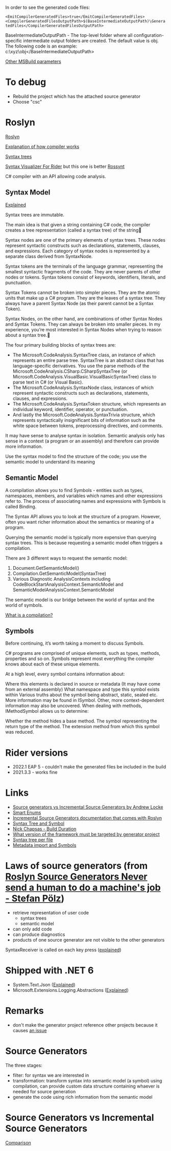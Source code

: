﻿In order to see the generated code files:

`<EmitCompilerGeneratedFiles>true</EmitCompilerGeneratedFiles>
<CompilerGeneratedFilesOutputPath>$(BaseIntermediateOutputPath)\GeneratedFiles</CompilerGeneratedFilesOutputPath>`

BaseIntermediateOutputPath - The top-level folder where all configuration-specific intermediate output folders are created. The default value is obj\. The following code is an example: <BaseIntermediateOutputPath>c:\xyz\obj\</BaseIntermediateOutputPath>

[Other MSBuild parameters](https://docs.microsoft.com/en-us/visualstudio/msbuild/common-msbuild-project-properties?view=vs-2022)

# To debug

- Rebuild the project which has the attached source generator
- Choose "csc"

# Roslyn
[Roslyn](https://github.com/dotnet/roslyn)

[Explanation of how compiler works](https://docs.microsoft.com/en-us/dotnet/csharp/roslyn-sdk/compiler-api-model)

[Syntax trees](https://docs.microsoft.com/en-us/dotnet/csharp/roslyn-sdk/work-with-syntax)

[Syntax Visualizer For Rider](https://plugins.jetbrains.com/plugin/16356-syntax-visualizer-for-rider)
but this one is better [Rossynt](https://plugins.jetbrains.com/plugin/16902-rossynt)

C# compiler with an API allowing code analysis.

## Syntax Model

[Explained](https://joshvarty.com/2014/07/06/learn-roslyn-now-part-2-analyzing-syntax-trees-with-linq/)

Syntax trees are immutable.

The main idea is that given a string containing C# code, the compiler creates a tree representation (called a syntax tree) of the string

Syntax nodes are one of the primary elements of syntax trees. These nodes represent syntactic constructs such as declarations, statements, clauses, and expressions. Each category of syntax nodes is represented by a separate class derived from SyntaxNode.

Syntax tokens are the terminals of the language grammar, representing the smallest syntactic fragments of the code. They are never parents of other nodes or tokens. Syntax tokens consist of keywords, identifiers, literals, and punctuation.

Syntax Tokens cannot be broken into simpler pieces. They are the atomic units that make up a C# program. They are the leaves of a syntax tree. They always have a parent Syntax Node (as their parent cannot be a Syntax Token).

Syntax Nodes, on the other hand, are combinations of other Syntax Nodes and Syntax Tokens. They can always be broken into smaller pieces. In my experience, you’re most interested in Syntax Nodes when trying to reason about a syntax tree.

The four primary building blocks of syntax trees are:
- The Microsoft.CodeAnalysis.SyntaxTree class, an instance of which represents an entire parse tree. SyntaxTree is an abstract class that has language-specific derivatives. You use the parse methods of the Microsoft.CodeAnalysis.CSharp.CSharpSyntaxTree (or Microsoft.CodeAnalysis.VisualBasic.VisualBasicSyntaxTree) class to parse text in C# (or Visual Basic).
- The Microsoft.CodeAnalysis.SyntaxNode class, instances of which represent syntactic constructs such as declarations, statements, clauses, and expressions.
- The Microsoft.CodeAnalysis.SyntaxToken structure, which represents an individual keyword, identifier, operator, or punctuation.
- And lastly the Microsoft.CodeAnalysis.SyntaxTrivia structure, which represents syntactically insignificant bits of information such as the white space between tokens, preprocessing directives, and comments.

It may have sense to analyse syntax in isolation. Semantic analysis only has sense in a context (a program or an assembly) and therefore can provide more information.

Use the syntax model to find the structure of the code; you use the semantic model to understand its meaning

## Semantic Model

A compilation allows you to find Symbols - entities such as types, namespaces, members, and variables which names and other expressions refer to. The process of associating names and expressions with Symbols is called Binding.

The Syntax API allows you to look at the structure of a program. However, often you want richer information about the semantics or meaning of a program.

Querying the semantic model is typically more expensive than querying syntax trees. This is because requesting a semantic model often triggers a compilation.

There are 3 different ways to request the semantic model:

1. Document.GetSemanticModel()
2. Compilation.GetSemanticModel(SyntaxTree)
3. Various Diagnostic AnalysisContexts including CodeBlockStartAnalysisContext.SemanticModel and SemanticModelAnalysisContext.SemanticModel

The semantic model is our bridge between the world of syntax and the world of symbols.

[What is a compilation?](https://docs.microsoft.com/en-us/dotnet/csharp/roslyn-sdk/get-started/semantic-analysis#understanding-compilations-and-symbols)

## Symbols

Before continuing, it’s worth taking a moment to discuss Symbols.

C# programs are comprised of unique elements, such as types, methods, properties and so on. Symbols represent most everything the compiler knows about each of these unique elements.

At a high level, every symbol contains information about:

Where this elements is declared in source or metadata (It may have come from an external assembly)
What namespace and type this symbol exists within
Various truths about the symbol being abstract, static, sealed etc.
More information may be found in ISymbol.
Other, more context-dependent information may also be uncovered. When dealing with methods, IMethodSymbol allows us to determine:

Whether the method hides a base method.
The symbol representing the return type of the method.
The extension method from which this symbol was reduced.

# Rider versions

- 2022.1 EAP 5 - couldn't make the generated files be included in the build
- 2021.3.3 - works fine

# Links 

- [Source generators vs Incremental Source Generators by Andrew Locke](https://andrewlock.net/exploring-dotnet-6-part-9-source-generator-updates-incremental-generators/)
- [Smart Enums](https://www.thinktecture.com/en/net/roslyn-source-generators-introduction/)
- [Incremental Source Generators documentation that comes with Roslyn](https://github.com/dotnet/roslyn/blob/main/docs/features/incremental-generators.md)
- [Syntax Tree and Symbol](https://medium.com/@dullohan/the-roslyn-compiler-relating-the-syntax-tree-to-symbols-949eeed59a30)
- [Nick Chapsas - Build Duration](https://youtu.be/anesVdQg6Dk)
- [What version of the framework must be targeted by generator project](https://github.com/dotnet/roslyn/issues/49249#issuecomment-782516845)
- [Syntax tree per file](https://www.codingzee.com/2021/04/c-code-analysis-with-roslyn-syntax-trees.html)
- [Metadata import and Symbols](https://www.syncfusion.com/succinctly-free-ebooks/roslyn/walking-through-roslyn-architecture-apis-syntax)

# Laws of source generators (from [Roslyn Source Generators Never send a human to do a machine's job - Stefan Pölz](https://youtu.be/lJCfPhnFLQs?t=592))

- retrieve representation of user code
  - syntax trees
  - semantic model
- can only add code
- can produce diagnostics
- products of one source generator are not visible to the other generators

SyntaxReceiver is called on each key press ([explained](https://youtu.be/lJCfPhnFLQs?t=1186))

# Shipped with .NET 6

- System.Text.Json ([Explained](https://youtu.be/lJCfPhnFLQs?t=813))
- Microsoft.Extensions.Logging.Abstractions ([Explained](https://youtu.be/lJCfPhnFLQs?t=699))

# Remarks

- don't make the generator project reference other projects because it causes [an issue](https://github.com/dotnet/roslyn/issues/52017)

# Source Generators

The three stages:
- filter: for syntax we are interested in
- transformation: transform syntax into semantic model (a symbol) using compilation, can provide custom data structure containing whaever is needed for source generation
- generate the code using rich information from the semantic model

# Source Generators vs Incremental Source Generators

[Comparison](https://youtu.be/lJCfPhnFLQs?t=2725)